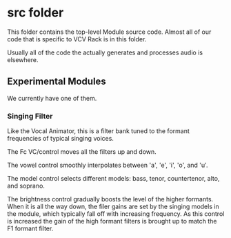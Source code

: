 # src folder
This folder contains the top-level Module source code. Almost all of our code that is specific to VCV Rack is in this folder.

Usually all of the code the actually generates and processes audio is elsewhere.
## Experimental Modules
We currently have one of them.
### Singing Filter
Like the Vocal Animator, this is a filter bank tuned to the formant frequencies of typical singing voices.

The Fc VC/control moves all the filters up and down.

The vowel control smoothly interpolates between 'a', 'e', 'i', 'o', and 'u'.

The model control selects different models: bass, tenor, countertenor, alto, and soprano.

The brightness control gradually boosts the level of the higher formants. When it is all the way down, the filer gains are set by the singing models in the module, which typically fall off with increasing frequency. As this control is increased the gain of the high formant filters is brought up to match the F1 formant filter.


